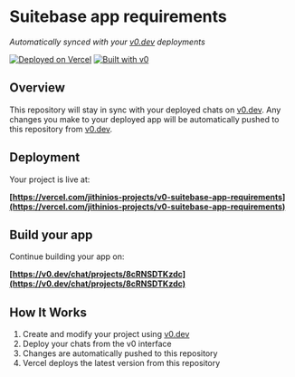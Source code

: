 # Suitebase app requirements

*Automatically synced with your [v0.dev](https://v0.dev) deployments*

[![Deployed on Vercel](https://img.shields.io/badge/Deployed%20on-Vercel-black?style=for-the-badge&logo=vercel)](https://vercel.com/jithinios-projects/v0-suitebase-app-requirements)
[![Built with v0](https://img.shields.io/badge/Built%20with-v0.dev-black?style=for-the-badge)](https://v0.dev/chat/projects/8cRNSDTKzdc)

## Overview

This repository will stay in sync with your deployed chats on [v0.dev](https://v0.dev).
Any changes you make to your deployed app will be automatically pushed to this repository from [v0.dev](https://v0.dev).

## Deployment

Your project is live at:

**[https://vercel.com/jithinios-projects/v0-suitebase-app-requirements](https://vercel.com/jithinios-projects/v0-suitebase-app-requirements)**

## Build your app

Continue building your app on:

**[https://v0.dev/chat/projects/8cRNSDTKzdc](https://v0.dev/chat/projects/8cRNSDTKzdc)**

## How It Works

1. Create and modify your project using [v0.dev](https://v0.dev)
2. Deploy your chats from the v0 interface
3. Changes are automatically pushed to this repository
4. Vercel deploys the latest version from this repository